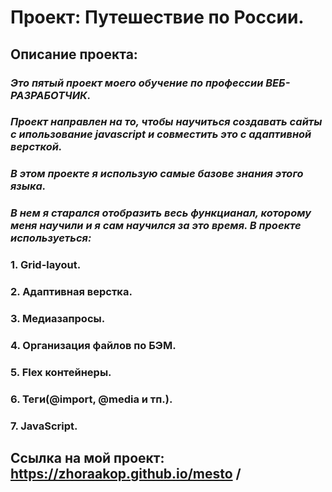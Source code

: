 # Проект: Путешествие по России.  
## **Описание проекта:**  
### *Это пятый проект моего обучение по профессии ВЕБ-РАЗРАБОТЧИК.*  
### *Проект направлен на то, чтобы научиться создавать сайты с ипользование javascript и совместить это с адаптивной версткой.*  
### *В этом проекте я использую самые базове знания этого языка.*  
### *В нем я старался отобразить весь функцианал, которому меня научили и я сам научился за это время. В проекте используеться:*  
### 1. Grid-layout.
### 2. Адаптивная верстка.
### 3. Медиазапросы.
### 4. Организация файлов по БЭМ.
### 5. Flex контейнеры.
### 6. Теги(@import, @media и тп.).
### 7. JavaScript.

## Ссылка на мой проект: https://zhoraakop.github.io/mesto /

